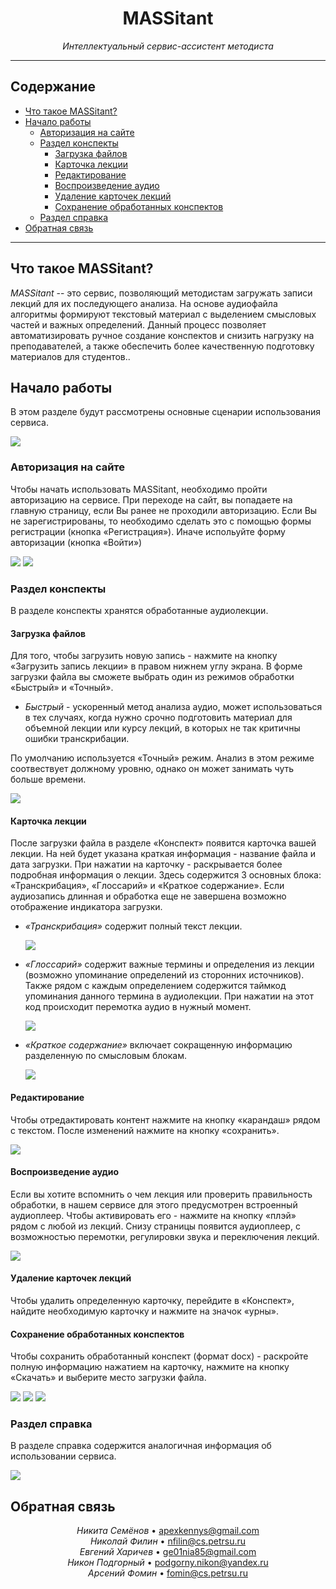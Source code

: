 <h1 align="center">MASSitant</h1>

<p align="center">
    <em>Интеллектуальный сервис-ассистент методиста</em>
</p>

<hr>

## Содержание

* [Что такое MASSitant?](#что-такое-massitant)
* [Начало работы](#начало-работы)
  * [Авторизация на сайте](#авторизация-на-сайте)
  * [Раздел конспекты](#раздел-конспекты)
    * [Загрузка файлов](#загрузка-файлов)
    * [Карточка лекции](#карточка-лекции)
    * [Редактирование](#редактирование)
    * [Воспроизведение аудио](#воспроизведение-аудио)
    * [Удаление карточек лекций](#удаление-карточек-лекций)
    * [Сохранение обработанных конспектов](#сохранение-обработанных-конспектов)
  * [Раздел справка](#раздел-справка)
* [Обратная связь](#обратная-связь)

---

## Что такое MASSitant?

_MASSitant_ --  это сервис, позволяющий методистам загружать записи лекций для их последующего анализа. На основе аудиофайла алгоритмы формируют текстовый материал с выделением смысловых частей и важных определений. Данный процесс позволяет автоматизировать ручное создание конспектов и снизить нагрузку на преподавателей, а также обеспечить более качественную подготовку материалов для студентов..

## Начало работы

В этом разделе будут рассмотрены основные сценарии использования сервиса.

<img src='./src/assets/main.PNG'>

### Авторизация на сайте

Чтобы начать использовать MASSitant, необходимо пройти авторизацию на сервисе. При переходе на сайт, вы попадаете на главную страницу, если Вы ранее не проходили авторизацию. Если Вы не зарегистрированы, то необходимо сделать это с помощью формы регистрации (кнопка «Регистрация»). Иначе испольуйте форму авторизации (кнопка «Войти»)

<img src='./src/assets/login.PNG'>

<img src='./src/assets/reg.PNG'>

### Раздел конспекты

В разделе конспекты хранятся обработанные аудиолекции.

#### Загрузка файлов

Для того, чтобы загрузить новую запись - нажмите на кнопку «Загрузить запись лекции» в правом нижнем углу экрана. В форме загрузки файла вы сможете выбрать один из режимов обработки «Быстрый» и «Точный».
* *Быстрый* - ускоренный метод анализа аудио, может использоваться в тех случаях, когда нужно срочно
              подготовить материал для объемной лекции или курсу лекций, в которых не так критичны ошибки транскрибации.
  
По умолчанию используется «Точный» режим. Анализ в этом режиме соотвествует должному уровню, однако он может занимать чуть больше времени.

<img src='./src/assets/form.PNG'>

#### Карточка лекции

После загрузки файла в разделе «Конспект» появится карточка вашей лекции. На ней будет указана краткая информация - название файла и дата загрузки. При нажатии на карточку - раскрывается более подробная информация о лекции. Здесь содержится 3 основных блока: «Транскрибация», «Глоссарий» и «Краткое содержание». Если аудиозапись длинная и обработка еще не завершена возможно отображение индикатора загрузки.
* *«Транскрибация»* содержит полный текст лекции.
  
    <img src='./src/assets/player_transcript.PNG'>

* *«Глоссарий»* содержит важные термины и определения из лекции (возможно упоминание определений из сторонних источников). Также рядом с каждым определением содержится таймкод упоминания данного термина в аудиолекции. При нажатии на этот код происходит перемотка аудио в нужный момент.

    <img src='./src/assets/glossary.PNG'>

* *«Краткое содержание»* включает сокращенную информацию разделенную по смысловым блокам.

    <img src='./src/assets/summary.PNG'>

#### Редактирование

Чтобы отредактировать контент нажмите на кнопку «карандаш» рядом с текстом. После изменений нажмите на кнопку «сохранить».

<img src='./src/assets/edit.png'>
          
#### Воспроизведение аудио

Если вы хотите вспомнить о чем лекция или проверить правильность обработки, в нашем сервисе для этого предусмотрен встроенный аудиоплеер. Чтобы активировать его - нажмите на кнопку «плэй» рядом с любой из лекций. Снизу страницы появится аудиоплеер, с возможностью перемотки, регулировки звука и переключения лекций.

<img src='./src/assets/player.png'>

#### Удаление карточек лекций

Чтобы удалить определенную карточку, перейдите в «Конспект», найдите необходимую карточку и нажмите на значок «урны».

#### Сохранение обработанных конспектов

Чтобы сохранить обработанный конспект (формат docx) - раскройте полную информацию нажатием на карточку, нажмите на кнопку «Скачать» и выберите место загрузки файла.

<img src='./src/assets/word.PNG'>

<img src='./src/assets/word_glossary.PNG'>

<img src='./src/assets/word_summary.PNG'>

### Раздел справка

В разделе справка содержится аналогичная информация об использовании сервиса.

<img src='./src/assets/help.PNG'>

## Обратная связь

<p align="center">
   <span>
      <em>Никита Семёнов</em>
      •
      <a href="mailto:apexkennys@gmail.com">
         apexkennys@gmail.com
      </a>
   </span><br />
   <span>
      <em>Николай Филин</em>
      •
      <a href="mailto:nfilin@cs.petrsu.ru">
         nfilin@cs.petrsu.ru
      </a>
   </span><br />
   <span>
      <em>Евгений Харичев</em>
      •
      <a href="mailto:ge01nia85@gmail.com">
         ge01nia85@gmail.com
      </a>
   </span><br />
   <span>
      <em>Никон Подгорный</em>
      •
      <a href="mailto:podgorny.nikon@yandex.ru">
         podgorny.nikon@yandex.ru
      </a>
   </span><br />
   <span>
      <em>Арсений Фомин</em>
      •
      <a href="mailto:fomin@cs.petrsu.ru">
         fomin@cs.petrsu.ru
      </a>
   </span>
</p>

